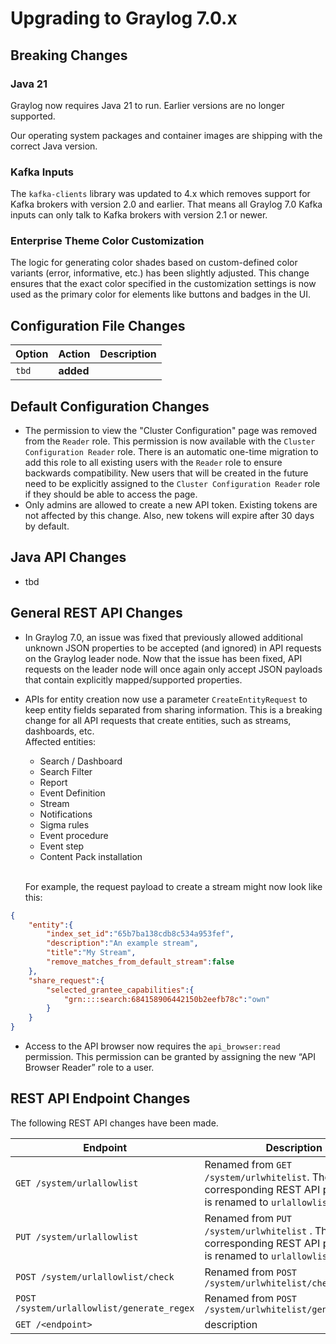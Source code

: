 Upgrading to Graylog 7.0.x
==========================

## Breaking Changes

### Java 21

Graylog now requires Java 21 to run. Earlier versions are no longer supported.

Our operating system packages and container images are shipping with the
correct Java version.

### Kafka Inputs

The `kafka-clients` library was updated to 4.x which removes support for Kafka
brokers with version 2.0 and earlier. That means all Graylog 7.0 Kafka inputs
can only talk to Kafka brokers with version 2.1 or newer.

### Enterprise Theme Color Customization

The logic for generating color shades based on custom-defined color variants (error, informative, etc.)
has been slightly adjusted. This change ensures that the exact color specified in the customization settings
is now used as the primary color for elements like buttons and badges in the UI.

## Configuration File Changes

| Option        | Action     | Description                                    |
|---------------|------------|------------------------------------------------|
| `tbd`         | **added**  |                                                |

## Default Configuration Changes

- The permission to view the "Cluster Configuration" page was removed from the `Reader` role. This permission is now
  available with the `Cluster Configuration Reader` role. There is an automatic one-time migration to add this role to
  all existing users with the `Reader` role to ensure backwards compatibility. New users that will be created in the
  future need to be explicitly assigned to the `Cluster Configuration Reader` role if they should be able to access the
  page.
- Only admins are allowed to create a new API token. Existing tokens are not affected by this change. Also, new tokens
  will expire after 30 days by default.

## Java API Changes

- tbd

## General REST API Changes

- In Graylog 7.0, an issue was fixed that previously allowed additional unknown JSON properties to be accepted 
  (and ignored) in API requests on the Graylog leader node. Now that the issue has been fixed, API requests on the 
  leader node will once again only accept JSON payloads that contain explicitly mapped/supported properties.
- APIs for entity creation now use a parameter `CreateEntityRequest` to keep entity fields separated from sharing 
  information. This is a breaking change for all API requests that create entities, such as streams, dashboards, etc.
  <br> Affected entities: 
  - Search / Dashboard 
  - Search Filter 
  - Report
  - Event Definition
  - Stream
  - Notifications
  - Sigma rules
  - Event procedure
  - Event step
  - Content Pack installation
  
  <br> For example, the request payload to create a stream might now look like this:

```json
{
    "entity":{
        "index_set_id":"65b7ba138cdb8c534a953fef",
        "description":"An example stream",
        "title":"My Stream",
        "remove_matches_from_default_stream":false
    },
    "share_request":{
        "selected_grantee_capabilities":{
            "grn::::search:684158906442150b2eefb78c":"own"
        }
    }
}
```
- Access to the API browser now requires the `api_browser:read` permission. This permission can be granted by assigning 
  the new “API Browser Reader” role to a user.

## REST API Endpoint Changes

The following REST API changes have been made.

| Endpoint                          | Description                                                                                                                                                                                |
|-----------------------------------|--------------------------------------------------------------------------------------------------------------------------------------------------------------------------------------------|
| `GET /system/urlallowlist`        | Renamed from `GET /system/urlwhitelist`. The corresponding REST API permission is renamed to `urlallowlist:read`.                                                                          |
| `PUT /system/urlallowlist`        | Renamed from `PUT /system/urlwhitelist`                                                                         . The corresponding REST API permission is renamed to `urlallowlist:write` |
| `POST /system/urlallowlist/check` | Renamed from `POST /system/urlwhitelist/check`                                                                                                                                             |
| `POST /system/urlallowlist/generate_regex` | Renamed from `POST /system/urlwhitelist/generate_regex`                                                                                                                                    |
| `GET /<endpoint>`                 | description                                                                                                                                                                                |
